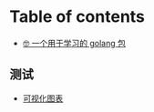 # Table of contents

* [🤓 一个用于学习的 golang 包](README.md)

## 测试

* [可视化图表](ce-shi/ke-shi-hua-tu-biao.md)

